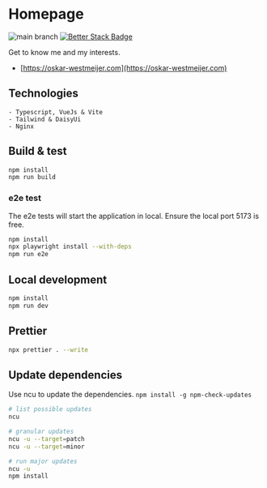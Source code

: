 # Homepage

![main branch](https://github.com/OskarWestmeijer/homepage/actions/workflows/main-build-test-release.yml/badge.svg)
[![Better Stack Badge](https://uptime.betterstack.com/status-badges/v1/monitor/vmxf.svg)](https://uptime.betterstack.com/?utm_source=status_badge)

Get to know me and my interests.

- [https://oskar-westmeijer.com](https://oskar-westmeijer.com)

## Technologies

```
- Typescript, VueJs & Vite
- Tailwind & DaisyUi
- Nginx
```

## Build & test

```bash
npm install
npm run build
```

### e2e test

The e2e tests will start the application in local. Ensure the local port 5173 is free.

```bash
npm install
npx playwright install --with-deps
npm run e2e
```

## Local development

```bash
npm install
npm run dev
```

## Prettier

```bash
npx prettier . --write
```

## Update dependencies

Use ncu to update the dependencies. `npm install -g npm-check-updates`

```bash
# list possible updates
ncu

# granular updates
ncu -u --target=patch
ncu -u --target=minor

# run major updates
ncu -u
npm install
```
